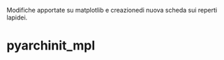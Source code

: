 Modifiche apportate su matplotlib e creazionedi nuova scheda sui reperti lapidei.

# pyarchinit_mpl
